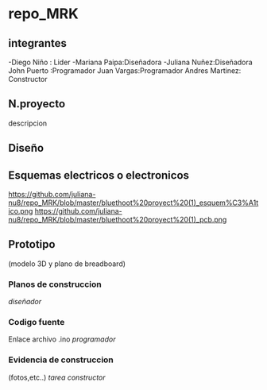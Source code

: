 # repo_MRK
## integrantes 
-Diego Niño : Lider
-Mariana Paipa:Diseñadora 
-Juliana Nuñez:Diseñadora
John Puerto :Programador 
Juan Vargas:Programador
Andres Martinez: Constructor 
## N.proyecto
descripcion 
## Diseño

## Esquemas electricos o electronicos
https://github.com/juliana-nu8/repo_MRK/blob/master/bluethoot%20proyect%20(1)_esquem%C3%A1tico.png
https://github.com/juliana-nu8/repo_MRK/blob/master/bluethoot%20proyect%20(1)_pcb.png
 
## Prototipo 
(modelo 3D y plano de breadboard)
### Planos de construccion 
_diseñador_
### Codigo fuente 
Enlace archivo .ino
_programador_
### Evidencia de construccion 
(fotos,etc..)
_tarea constructor_
